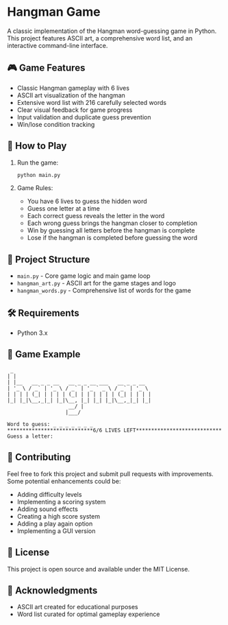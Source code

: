 # Hangman Game

A classic implementation of the Hangman word-guessing game in Python. This project features ASCII art, a comprehensive word list, and an interactive command-line interface.

## 🎮 Game Features

- Classic Hangman gameplay with 6 lives
- ASCII art visualization of the hangman
- Extensive word list with 216 carefully selected words
- Clear visual feedback for game progress
- Input validation and duplicate guess prevention
- Win/lose condition tracking

## 🚀 How to Play

1. Run the game:
   ```bash
   python main.py
   ```

2. Game Rules:
   - You have 6 lives to guess the hidden word
   - Guess one letter at a time
   - Each correct guess reveals the letter in the word
   - Each wrong guess brings the hangman closer to completion
   - Win by guessing all letters before the hangman is complete
   - Lose if the hangman is completed before guessing the word

## 📁 Project Structure

- `main.py` - Core game logic and main game loop
- `hangman_art.py` - ASCII art for the game stages and logo
- `hangman_words.py` - Comprehensive list of words for the game

## 🛠️ Requirements

- Python 3.x

## 🎯 Game Example

```
 _                                             
| |                                            
| |__   __ _ _ __   __ _ _ __ ___   __ _ _ __  
| '_ \ / _` | '_ \ / _` | '_ ` _ \ / _` | '_ \ 
| | | | (_| | | | | (_| | | | | | | (_| | | | |
|_| |_|\__,_|_| |_|\__, |_| |_| |_|\__,_|_| |_|
                    __/ |                      
                   |___/    

Word to guess: _ _ _ _ _ _ _
****************************6/6 LIVES LEFT****************************
Guess a letter: 
```

## 🤝 Contributing

Feel free to fork this project and submit pull requests with improvements. Some potential enhancements could be:

- Adding difficulty levels
- Implementing a scoring system
- Adding sound effects
- Creating a high score system
- Adding a play again option
- Implementing a GUI version

## 📝 License

This project is open source and available under the MIT License.

## 👏 Acknowledgments

- ASCII art created for educational purposes
- Word list curated for optimal gameplay experience 